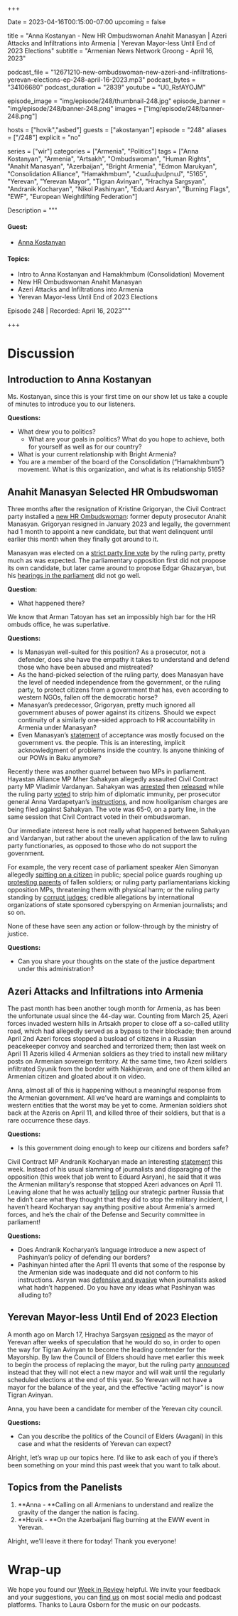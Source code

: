 +++

Date = 2023-04-16T00:15:00-07:00
upcoming = false

title = "Anna Kostanyan - New HR Ombudswoman Anahit Manasyan | Azeri Attacks and Infiltrations into Armenia | Yerevan Mayor-less Until End of 2023 Elections"
subtitle = "Armenian News Network Groong - April 16, 2023"

podcast_file = "12671210-new-ombudswoman-new-azeri-and-infiltrations-yerevan-elections-ep-248-april-16-2023.mp3"
podcast_bytes = "34106680"
podcast_duration = "2839"
youtube = "U0_RsfAYOJM"

episode_image = "img/episode/248/thumbnail-248.jpg"
episode_banner = "img/episode/248/banner-248.png"
images = ["img/episode/248/banner-248.png"]

hosts = ["hovik","asbed"]
guests = ["akostanyan"]
episode = "248"
aliases = ["/248"]
explicit = "no"

series = ["wir"]
categories = ["Armenia", "Politics"]
tags = ["Anna Kostanyan", "Armenia", "Artsakh", "Ombudswoman", "Human Rights", "Anahit Manasyan", "Azerbaijan", "Bright Armenia", "Edmon Marukyan", "Consolidation Alliance", "Hamakhmbum", "Համախմբում", "5165", "Yerevan", "Yerevan Mayor", "Tigran Avinyan", "Hrachya Sargsyan", "Andranik Kocharyan", "Nikol Pashinyan", "Eduard Asryan", "Burning Flags", "EWF", "European Weightlifting Federation"]

Description = """

#### Guest:

* [Anna Kostanyan](/guest/akostanyan)

#### Topics:
* Intro to Anna Kostanyan and Hamakhmbum (Consolidation) Movement
* New HR Ombudswoman Anahit Manasyan
* Azeri Attacks and Infiltrations into Armenia
* Yerevan Mayor-less Until End of 2023 Elections

Episode 248 | Recorded: April 16, 2023"""

+++

# Discussion

## Introduction to Anna Kostanyan

Ms. Kostanyan, since this is your first time on our show let us take a couple of minutes to introduce you to our listeners.

**Questions:**

* What drew you to politics?
    * What are your goals in politics? What do you hope to achieve, both for yourself as well as for our country?
* What is your current relationship with Bright Armenia?
* You are a member of the board of the Consolidation (“Hamakhmbum”) movement. What is this organization, and what is its relationship 5165?

## Anahit Manasyan Selected HR Ombudswoman

Three months after the resignation of Kristine Grigoryan, the Civil Contract party installed a [new HR Ombudswoman](https://armenpress.am/eng/news/1108478.html): former deputy prosecutor Anahit Manasyan. Grigoryan resigned in January 2023 and legally, the government had 1 month to appoint a new candidate, but that went delinquent until earlier this month when they finally got around to it.

Manasyan was elected on a [strict party line vote](https://www.azatutyun.am/a/32360597.html) by the ruling party, pretty much as was expected. The parliamentary opposition first did not propose its own candidate, but later came around to propose Edgar Ghazaryan, but his [hearings in the parliament](https://www.azatutyun.am/a/32349432.html) did not go well.

**Question:**

* What happened there?

We know that Arman Tatoyan has set an impossibly high bar for the HR ombuds office, he was superlative.

**Questions:**

* Is Manasyan well-suited for this position? As a prosecutor, not a defender, does she have the empathy it takes to understand and defend those who have been abused and mistreated?
* As the hand-picked selection of the ruling party, does Manasyan have the level of needed independence from the government, or the ruling party, to protect citizens from a government that has, even according to western NGOs, fallen off the democratic horse?
* Manasyan’s predecessor, Grigoryan, pretty much ignored all government abuses of power against its citizens. Should we expect continuity of a similarly one-sided approach to HR accountability in Armenia under Manasyan?
* Even Manasyan’s [statement](https://armenpress.am/eng/news/1108586.html) of acceptance was mostly focused on the government vs. the people. This is an interesting, implicit acknowledgment of problems inside the country. Is anyone thinking of our POWs in Baku anymore?

Recently there was another quarrel between two MPs in parliament. Hayastan Alliance MP Mher Sahakyan allegedly assaulted Civil Contract party MP Vladimir Vardanyan. Sahakyan was [arrested](https://www.azatutyun.am/a/32344087.html) then [released](https://www.azatutyun.am/a/32347678.html) while the ruling party [voted](https://www.azatutyun.am/a/32361003.html) to strip him of diplomatic immunity, per prosecutor general Anna Vardapetyan’s [instructions](https://armenpress.am/eng/news/1108294.html), and now hooliganism charges are being filed against Sahakyan. The vote was 65-0, on a party line, in the same session that Civil Contract voted in their ombudswoman.

Our immediate interest here is not really what happened between Sahakyan and Vardanyan, but rather about the uneven application of the law to ruling party functionaries, as opposed to those who do not support the government.

For example, the very recent case of parliament speaker Alen Simonyan allegedly [spitting on a citizen](https://www.azatutyun.am/a/32352524.html) in public; special police guards roughing up [protesting parents](https://www.azatutyun.am/a/32363970.html) of fallen soldiers; or ruling party parliamentarians kicking opposition MPs, threatening them with physical harm; or the ruling party standing by [corrupt judges](https://www.azatutyun.am/a/32326690.html); credible allegations by international organizations of state sponsored cyberspying on Armenian journalists; and so on.

None of these have seen any action or follow-through by the ministry of justice.

**Questions:**

* Can you share your thoughts on the state of the justice department under this administration?

## Azeri Attacks and Infiltrations into Armenia

The past month has been another tough month for Armenia, as has been the unfortunate usual since the 44-day war. Counting from March 25, Azeri forces invaded western hills in Artsakh proper to close off a so-called utility road, which had allegedly served as a bypass to their blockade; then around April 2nd Azeri forces stopped a  busload of citizens in a Russian peacekeeper convoy and searched and terrorized them; then last week on April 11 Azeris killed 4 Armenian soldiers as they tried to install new military posts on Armenian sovereign territory. At the same time, two Azeri soldiers infiltrated Syunik from the border with Nakhijevan, and one of them killed an Armenian citizen and gloated about it on video.

Anna, almost all of this is happening without a meaningful response from the Armenian government. All we’ve heard are warnings and complaints to western entities that the worst may be yet to come. Armenian soldiers shot back at the Azeris on April 11, and killed three of their soldiers, but that is a rare occurrence these days.

**Questions:**

* Is this government doing enough to keep our citizens and borders safe?

Civil Contract MP Andranik Kocharyan made an interesting [statement](https://armenpress.am/eng/news/1108708.html) this week. Instead of his usual slamming of journalists and disparaging of the opposition (this week that job went to Eduard Asryan), he said that it was the Armenian military’s response that stopped Azeri advances on April 11. Leaving alone that he was actually [telling](https://armenpress.am/eng/news/1108712.html) our strategic partner Russia that he didn’t care what they thought that they did to stop the military incident, I haven’t heard Kocharyan say anything positive about Armenia's armed forces, and he’s the chair of the Defense and Security committee in parliament!

**Questions:**

* Does Andranik Kocharyan’s language introduce a new aspect of Pashinyan’s policy of defending our borders? 
* Pashinyan hinted after the April 11 events that some of the response by the Armenian side was inadequate and did not conform to his instructions. Asryan was [defensive and evasive](https://168.am/2023/04/13/1860014.html) when journalists asked what hadn’t happened. Do you have any ideas what Pashinyan was alluding to?

## Yerevan Mayor-less Until End of 2023 Election

A month ago on March 17, Hrachya Sargsyan [resigned](https://www.azatutyun.am/a/32323081.html) as the mayor of Yerevan after weeks of speculation that he would do so, in order to open the way for Tigran Avinyan to become the leading contender for the Mayorship. By law the Council of Elders should have met earlier this week to begin the process of replacing the mayor, but the ruling party [announced](https://www.azatutyun.am/a/32348965.html) instead that they will not elect a new mayor and will wait until the regularly scheduled elections at the end of this year. So Yerevan will not have a mayor for the balance of the year, and the effective “acting mayor” is now Tigran Avinyan.

Anna, you have been a candidate for member of the Yerevan city council.

**Questions:**

* Can you describe the politics of the Council of Elders (Avagani) in this case and what the residents of Yerevan can expect?

Alright, let’s wrap up our topics here. I’d like to ask each of you if there’s been something on your mind this past week that you want to talk about.

## Topics from the Panelists

1. **Anna - **Calling on all Armenians to understand and realize the gravity of the danger the nation is facing.
2. **Hovik - **On the Azerbaijani flag burning at the EWW event in Yerevan.

Alright, we’ll leave it there for today! Thank you everyone!

# Wrap-up

We hope you found our [Week in Review](https://podcasts.groong.org/) helpful. We invite your feedback and your suggestions, you can [find us](https://linktr.ee/groong) on most social media and podcast platforms. Thanks to Laura Osborn for the music on our podcasts. 
